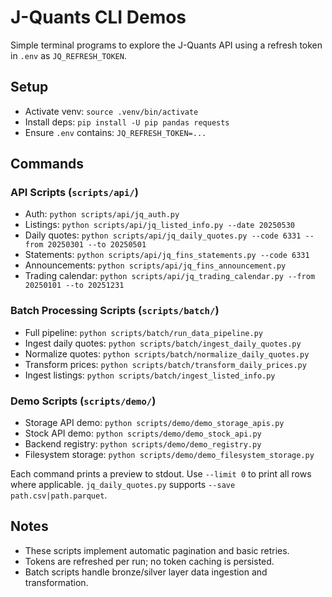 # J-Quants CLI Demos

Simple terminal programs to explore the J-Quants API using a refresh token in `.env` as `JQ_REFRESH_TOKEN`.

## Setup
- Activate venv: `source .venv/bin/activate`
- Install deps: `pip install -U pip pandas requests`
- Ensure `.env` contains: `JQ_REFRESH_TOKEN=...`

## Commands

### API Scripts (`scripts/api/`)
- Auth: `python scripts/api/jq_auth.py`
- Listings: `python scripts/api/jq_listed_info.py --date 20250530`
- Daily quotes: `python scripts/api/jq_daily_quotes.py --code 6331 --from 20250301 --to 20250501`
- Statements: `python scripts/api/jq_fins_statements.py --code 6331`
- Announcements: `python scripts/api/jq_fins_announcement.py`
- Trading calendar: `python scripts/api/jq_trading_calendar.py --from 20250101 --to 20251231`

### Batch Processing Scripts (`scripts/batch/`)
- Full pipeline: `python scripts/batch/run_data_pipeline.py`
- Ingest daily quotes: `python scripts/batch/ingest_daily_quotes.py`
- Normalize quotes: `python scripts/batch/normalize_daily_quotes.py`
- Transform prices: `python scripts/batch/transform_daily_prices.py`
- Ingest listings: `python scripts/batch/ingest_listed_info.py`

### Demo Scripts (`scripts/demo/`)
- Storage API demo: `python scripts/demo/demo_storage_apis.py`
- Stock API demo: `python scripts/demo/demo_stock_api.py`
- Backend registry: `python scripts/demo/demo_registry.py`
- Filesystem storage: `python scripts/demo/demo_filesystem_storage.py`

Each command prints a preview to stdout. Use `--limit 0` to print all rows where applicable. `jq_daily_quotes.py` supports `--save path.csv|path.parquet`.

## Notes
- These scripts implement automatic pagination and basic retries.
- Tokens are refreshed per run; no token caching is persisted.
- Batch scripts handle bronze/silver layer data ingestion and transformation.
